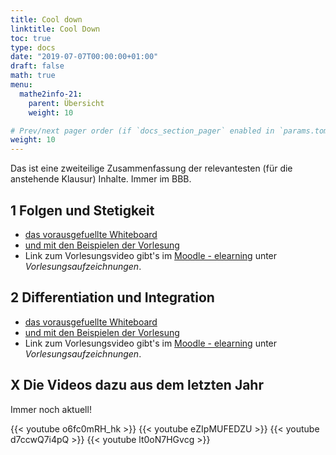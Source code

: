 ```yaml
---
title: Cool down
linktitle: Cool Down
toc: true
type: docs
date: "2019-07-07T00:00:00+01:00"
draft: false
math: true
menu:
  mathe2info-21:
    parent: Übersicht
    weight: 10

# Prev/next pager order (if `docs_section_pager` enabled in `params.toml`)
weight: 10
---
```


Das ist eine zweiteilige Zusammenfassung der relevantesten (f&uuml;r die anstehende
Klausur) Inhalte. Immer im BBB.


## 1 Folgen und Stetigkeit

 * [das vorausgefuellte Whiteboard](../files/cooldown-91-21-prefill.png)
 * [und mit den Beispielen der Vorlesung](../files/cooldown-91-21-examples.png)
 * Link zum Vorlesungsvideo gibt's im [Moodle - elearning](https://elearning.ovgu.de/course/view.php?id=10324) unter *Vorlesungsaufzeichnungen*.

## 2 Differentiation und Integration

 * [das vorausgefuellte Whiteboard](../files/cool-down-2.png)
 * [und mit den Beispielen der Vorlesung](../files/9-2-cooldown.jpg)
 * Link zum Vorlesungsvideo gibt's im [Moodle - elearning](https://elearning.ovgu.de/course/view.php?id=10324) unter *Vorlesungsaufzeichnungen*.

## X Die Videos dazu aus dem letzten Jahr

Immer noch aktuell!

{{< youtube o6fc0mRH_hk >}}
{{< youtube eZIpMUFEDZU >}}
{{< youtube d7ccwQ7i4pQ >}}
{{< youtube lt0oN7HGvcg >}}
